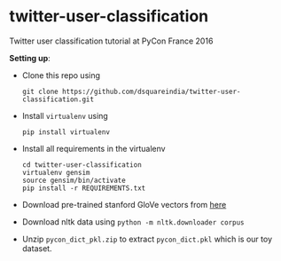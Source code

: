 # twitter-user-classification
Twitter user classification tutorial at PyCon France 2016

__Setting up__:
- Clone this repo using

  `git clone https://github.com/dsquareindia/twitter-user-classification.git`
  
- Install `virtualenv` using

  `pip install virtualenv`
  
- Install all requirements in the virtualenv

  ```
  cd twitter-user-classification
  virtualenv gensim
  source gensim/bin/activate
  pip install -r REQUIREMENTS.txt
  ```
  
- Download pre-trained stanford GloVe vectors from [here](http://nlp.stanford.edu/data/glove.twitter.27B.zip)
- Download nltk data using
  `python -m nltk.downloader corpus`
- Unzip `pycon_dict_pkl.zip` to extract `pycon_dict.pkl` which is our toy dataset.

